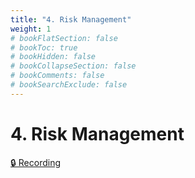 ```yaml
---
title: "4. Risk Management"
weight: 1
# bookFlatSection: false
# bookToc: true
# bookHidden: false
# bookCollapseSection: false
# bookComments: false
# bookSearchExclude: false
---
```


# 4. Risk Management

[🔒 Recording](https://github.com/ryanbester/uni-resources/tree/main/ccc/y1/security/4-risk-management)
